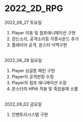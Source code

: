 # 2022_2D_RPG

2022_08_27 토요일 <br>
1. Player 이동 및 점프애니메이션 구현 <br>
2. 걷는소리, 공격소리등 각종사운드 추가 <br>
3. 플레이어 공격, 몬스터 넉백구현 <br><br>

2022_08_28 일요일 <br>
1. Player 싱글톤 패턴 구현 <br>
2. Player의 공격판정 수정 <br>
3. Player의 점프 애니메이션 수정 <br>
4. 몬스터의 HP바 적용 및 죽었을때 소멸 <br><br>

2022_09_02 금요일 <br>
1. 인벤토리시스템 구현<br><br>